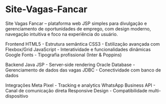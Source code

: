 # Site-Vagas-Fancar
Site Vagas Fancar – plataforma web JSP simples para divulgação e gerenciamento de oportunidades de emprego, com design moderno, navegação intuitiva e foco na experiência do usuário.

Frontend
HTML5 - Estrutura semântica
CSS3 - Estilização avançada com Flexbox/Grid
JavaScript - Interatividade e funcionalidades dinâmicas
Google Fonts - Tipografia profissional (Inter & Poppins)

Backend
Java JSP - Server-side rendering
Oracle Database - Gerenciamento de dados das vagas
JDBC - Conectividade com banco de dados

Integrações
Meta Pixel - Tracking e analytics
WhatsApp Business API - Canal de comunicação direta
Responsive Design - Compatibilidade multi-dispositivo

